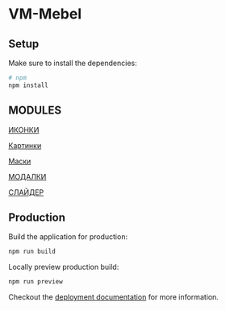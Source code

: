 # VM-Mebel

## Setup

Make sure to install the dependencies:

```bash
# npm
npm install
```

## MODULES
[ИКОНКИ](https://github.com/nuxt-modules/icon)

[Картинки](https://v1.image.nuxtjs.org/get-started)

[Маски](https://beholdr.github.io/maska/?ref=madewithvuejs.com)

[МОДАЛКИ](https://vue-final-modal.org/)

[СЛАЙДЕР](https://swiperjs.com/vue)


## Production

Build the application for production:

```bash
npm run build
```

Locally preview production build:

```bash
npm run preview
```

Checkout the [deployment documentation](https://v3.nuxtjs.org/guide/deploy/presets) for more information.
